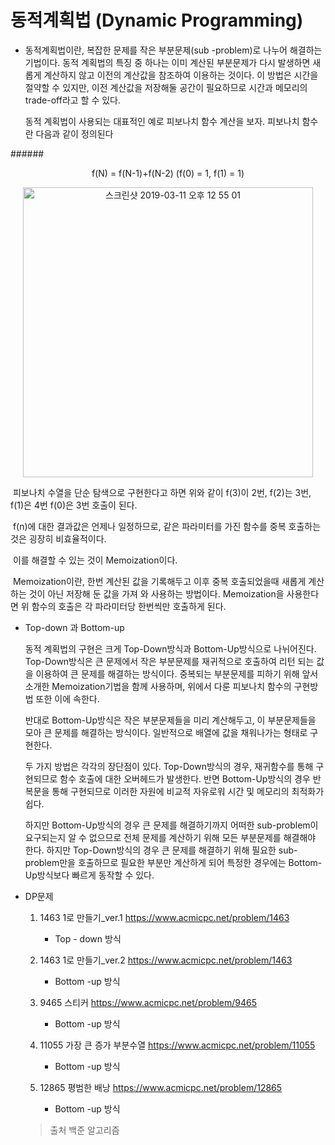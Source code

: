 # 동적계획법 (Dynamic Programming)

* 동적계획법이란, 복잡한 문제를 작은 부분문제(sub -problem)로 나누어 해결하는 기법이다. 동적 계획법의 특징 중 하나는 이미 계산된 부분문제가 다시 발생하면 새롭게 계산하지 않고 이전의 계산값을 참조하여 이용하는 것이다. 이 방법은 시간을 절약할 수 있지만, 이전 계산값을 저장해둘 공간이 필요하므로 시간과 메모리의 trade-off라고 할 수 있다.

  동적 계획법이 사용되는 대표적인 예로 피보나치 함수 계산을 보자. 피보나치 함수란 다음과 같이 정의된다

######<center>f(N) = f(N-1)+f(N-2) (f(0) = 1, f(1) = 1)</center>



<center><img width="464" alt="스크린샷 2019-03-11 오후 12 55 01" src="https://user-images.githubusercontent.com/48287388/54100154-695e7e80-4400-11e9-896f-15d9848ee6b8.png"></center>



​	피보나치 수열을 단순 탐색으로 구현한다고 하면 위와 같이 f(3)이 2번, f(2)는 3번, f(1)은 4번 f(0)은 3번 호출이 된다.

​	f(n)에 대한 결과값은 언제나 일정하므로, 같은 파라미터를 가진 함수를 중복 호출하는것은 굉장히 비효율적이다. 

​	이를 해결할 수 있는 것이 Memoization이다.

​	Memoization이란, 한번 계산된 값을 기록해두고 이후 중복 호출되었을때 새롭게 계산하는 것이 아닌 저장해 둔 값을 가져	와 사용하는 방법이다. Memoization을 사용한다면 위 함수의 호출은 각 파라미터당 한번씩만 호출하게 된다.



* Top-down 과 Bottom-up

  동적 계획법의 구현은 크게 Top-Down방식과 Bottom-Up방식으로 나뉘어진다. Top-Down방식은 큰 문제에서 작은 부분문제를 재귀적으로 호출하여 리턴 되는 값을 이용하여 큰 문제를 해결하는 방식이다. 중복되는 부분문제를 피하기 위해 앞서 소개한 Memoization기법을 함께 사용하며, 위에서 다룬 피보나치 함수의 구현방법 또한 이에 속한다.

  반대로 Bottom-Up방식은 작은 부분문제들을 미리 계산해두고, 이 부분문제들을 모아 큰 문제를 해결하는 방식이다. 일반적으로 배열에 값을 채워나가는 형태로 구현한다.

  두 가지 방법은 각각의 장단점이 있다. Top-Down방식의 경우, 재귀함수를 통해 구현되므로 함수 호출에 대한 오버헤드가 발생한다. 반면 Bottom-Up방식의 경우 반복문을 통해 구현되므로 이러한 자원에 비교적 자유로워 시간 및 메모리의 최적화가 쉽다.

  하지만 Bottom-Up방식의 경우 큰 문제를 해결하기까지 어떠한 sub-problem이 요구되는지 알 수 없으므로 전체 문제를 계산하기 위해 모든 부분문제를 해결해야 한다. 하지만 Top-Down방식의 경우 큰 문제를 해결하기 위해 필요한 sub-problem만을 호출하므로 필요한 부분만 계산하게 되어 특정한 경우에는 Bottom-Up방식보다 빠르게 동작할 수 있다.



* DP문제 

  1. 1463 1로 만들기_ver.1  <https://www.acmicpc.net/problem/1463>
     - Top - down 방식

  2. 1463 1로 만들기_ver.2  <https://www.acmicpc.net/problem/1463>
     - Bottom -up 방식

  3. 9465 스티커 <https://www.acmicpc.net/problem/9465>
     - Bottom -up 방식

  4. 11055 가장 큰 증가 부분수열 <https://www.acmicpc.net/problem/11055>
     - Bottom -up 방식

  5. 12865 평범한 배낭 <https://www.acmicpc.net/problem/12865>
     - Bottom -up 방식

  

  > 출처 백준 알고리즘




